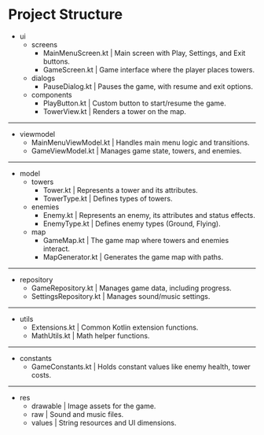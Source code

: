# Project Structure

- ui
    - screens
        - MainMenuScreen.kt   | Main screen with Play, Settings, and Exit buttons.
        - GameScreen.kt       | Game interface where the player places towers.
    - dialogs
        - PauseDialog.kt      | Pauses the game, with resume and exit options.
    - components
        - PlayButton.kt       | Custom button to start/resume the game.
        - TowerView.kt        | Renders a tower on the map.
--------------------------------------------
- viewmodel
    - MainMenuViewModel.kt  | Handles main menu logic and transitions.
    - GameViewModel.kt      | Manages game state, towers, and enemies.
--------------------------------------------
- model
    - towers
        - Tower.kt            | Represents a tower and its attributes.
        - TowerType.kt        | Defines types of towers.
    - enemies
        - Enemy.kt            | Represents an enemy, its attributes and status effects.
        - EnemyType.kt        | Defines enemy types (Ground, Flying).
    - map
        - GameMap.kt          | The game map where towers and enemies interact.
        - MapGenerator.kt     | Generates the game map with paths.
--------------------------------------------
- repository
    - GameRepository.kt     | Manages game data, including progress.
    - SettingsRepository.kt | Manages sound/music settings.
--------------------------------------------
- utils
    - Extensions.kt         | Common Kotlin extension functions.
    - MathUtils.kt          | Math helper functions.
--------------------------------------------
- constants
    - GameConstants.kt      | Holds constant values like enemy health, tower costs.
--------------------------------------------
- res
    - drawable              | Image assets for the game.
    - raw                   | Sound and music files.
    - values                | String resources and UI dimensions.
